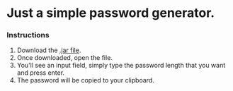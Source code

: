 # Just a simple password generator.

### Instructions
1. Download the [.jar file](https://github.com/qtchaos/simplePasswordGen/releases/tag/v1.0.0).
2. Once downloaded, open the file.
3. You'll see an input field, simply type the password length that you want and press enter.
4. The password will be copied to your clipboard.
